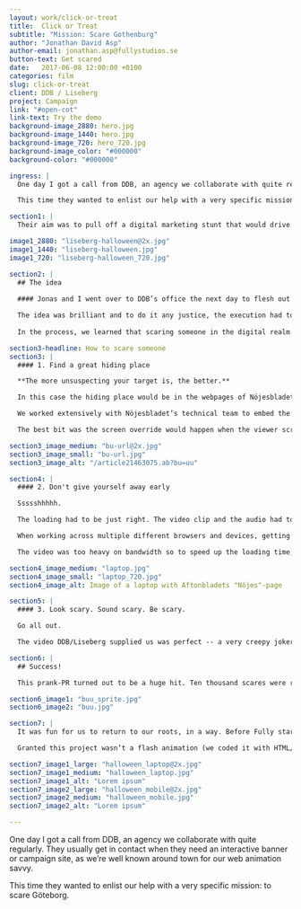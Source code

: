 ```yaml
---
layout: work/click-or-treat
title:  Click or Treat
subtitle: "Mission: Scare Gothenburg"
author: "Jonathan David Asp"
author-email: jonathan.asp@fullystudios.se
button-text: Get scared
date:   2017-06-08 12:00:00 +0100
categories: film
slug: click-or-treat
client: DDB / Liseberg
project: Campaign
link: "#open-cot"
link-text: Try the demo
background-image_2880: hero.jpg
background-image_1440: hero.jpg
background-image_720: hero_720.jpg
background-image_color: "#000000"
background-color: "#000000"

ingress: |
  One day I got a call from DDB, an agency we collaborate with quite regularly. They usually get in contact when they need an interactive banner or campaign site, as we’re well known around town for our web animation savvy.

  This time they wanted to enlist our help with a very specific mission: to scare Göteborg.

section1: |
  Their aim was to pull off a digital marketing stunt that would drive foot traffic to the Halloween festivities at Liseberg. To do this, they were toying with the question how to make a traditional “boo!” kind of scare go digital.

image1_2880: "liseberg-halloween@2x.jpg"
image1_1440: "liseberg-halloween.jpg"
image1_720: "liseberg-halloween_720.jpg"

section2: |
  ## The idea
  
  #### Jonas and I went over to DDB’s office the next day to flesh out the idea, which was this: to scare the lights out of people when they’re reading (what they think is) a normal web article and have a terrifying face/scream pop up out of nowhere. 

  The idea was brilliant and to do it any justice, the execution had to be perfect. We completely cleared our schedules to make this thing come aaaalive. 
  
  In the process, we learned that scaring someone in the digital realm shares the same principles as in the real world. 

section3-headline: How to scare someone
section3: |
  #### 1. Find a great hiding place

  **The more unsuspecting your target is, the better.**

  In this case the hiding place would be in the webpages of Nöjesbladet, Sweden’s largest entertainment website. 

  We worked extensively with Nöjesbladet’s technical team to embed the scare-code on every article that appeared on their front page. All that was needed to trigger it was the addition of a few characters at the end of article’s URL. We covered our footprints well. 

  The best bit was the screen override would happen when the viewer scrolled halfway down, so they’d be distracted by reading when AAHHH THE HORROR!

section3_image_medium: "bu-url@2x.jpg"
section3_image_small: "bu-url.jpg"
section3_image_alt: "/article21463075.ab?bu=uu"

section4: |
  #### 2. Don't give yourself away early

  Ssssshhhhh.

  The loading had to be just right. The video clip and the audio had to come at precisely the same time -- one couldn’t come before the other. Not even a millisecond of a glitch. 

  When working across multiple different browsers and devices, getting this perfect took some doing. 

  The video was too heavy on bandwidth so to speed up the loading time, we divided the video into an image sequence and removed a few frames. This also solved the problem of display on smartphones so users wouldn’t need to press “play” to show the video. 

section4_image_medium: "laptop.jpg"
section4_image_small: "laptop_720.jpg"
section4_image_alt: Image of a laptop with Aftonbladets "Nöjes"-page

section5: |
  #### 3. Look scary. Sound scary. Be scary. 

  Go all out. 

  The video DDB/Liseberg supplied us was perfect -- a very creepy joker man accompanied by a blood-curdling scream. Surprising and scary, but not overly grotesque. For the days we were working on this project, the office resounded with shrieks around every 5 minutes. 

section6: |
  ## Success!

  This prank-PR turned out to be a huge hit. Ten thousand scares were recorded in the first 48 hours. And by the end, 200,000 people had visited -- twice more than expected. DDB & Fully even shared a prize for it, winning the Bronze Guldnyckeln. 

section6_image1: "buu_sprite.jpg"
section6_image2: "buu.jpg"

section7: |
  It was fun for us to return to our roots, in a way. Before Fully started doing HTML websites, we were famous for flash sites. We had so much fun with it. But there were a lot of sites that went totally overboard, and it was understandable that the Internet turned its back on animation for a period of years. But now it can be really powerful to introduce it in small and tasteful doses. It’s something fresh and unexpected, creating awesome results when deployed as a marketing tactic.  

  Granted this project wasn’t a flash animation (we coded it with HTML/Javascript), but it very well could have been. I think we’ll see more and more animation on the web, programmed in all sorts of ways. The gif renaissance is proof that people are hungry for it again.

section7_image1_large: "halloween_laptop@2x.jpg"
section7_image1_medium: "halloween_laptop.jpg"
section7_image1_alt: "Lorem ipsum"
section7_image2_large: "halloween_mobile@2x.jpg"
section7_image2_medium: "halloween_mobile.jpg"
section7_image2_alt: "Lorem ipsum"

---
```

One day I got a call from DDB, an agency we collaborate with quite regularly. They usually get in contact when they need an interactive banner or campaign site, as we’re well known around town for our web animation savvy.

This time they wanted to enlist our help with a very specific mission: to scare Göteborg.